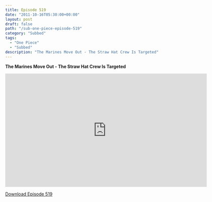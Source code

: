 ```yaml
---
title: Episode 519
date: "2011-10-16T05:30:00+00:00"
layout: post
draft: false
path: "/sub-one-piece-episode-519"
category: "Subbed"
tags:
  - "One Piece"
  - "Subbed"
description: "The Marines Move Out - The Straw Hat Crew Is Targeted"
---
```


**The Marines Move Out - The Straw Hat Crew Is Targeted**

<iframe width="640" height="360" src="https://www.rapidvideo.com/e/G6FRPF58EI" frameborder="0" marginwidth=0 marginheight=0 scrolling=no allowfullscreen></iframe>

<a href="http://ouo.io/qs/eCodkFEQ?s=https://rapidvid.to/d/https://www.rapidvideo.com/e/G6FRPF58EI">Download Episode 519</a>
